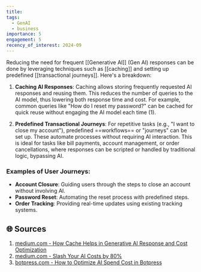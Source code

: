 ```yaml
---
title: 
tags:
  - GenAI
  - business
importance: 5
engagement: 5
recency_of_interest: 2024-09
---
```


Reducing the need for frequent [[Generative AI]] (Gen AI) responses can be done by leveraging techniques such as [[caching]] and setting up predefined [[transactional journeys]]. Here's a breakdown:

1. **Caching AI Responses**: Caching allows storing frequently requested AI responses and reusing them. This reduces the number of queries to the AI model, thus lowering both response time and cost. For example, common queries like "How do I reset my password?" can be cached for quick reuse without engaging the AI model each time (1).

2. **Predefined Transactional Journeys**: For repetitive tasks (e.g., "I want to close my account"), predefined ==workflows== or "journeys" can be set up. These automate processes without requiring AI interaction. This is ideal for tasks like bill payments, account management, or order cancellations, where responses can be scripted or handled by traditional logic, bypassing AI.

### Examples of User Journeys:
- **Account Closure**: Guiding users through the steps to close an account without involving AI.
- **Password Reset**: Automating the reset process with predefined steps.
- **Order Tracking**: Providing real-time updates using existing tracking systems.
## 🌐 Sources
1. [medium.com - How Cache Helps in Generative AI Response and Cost Optimization](https://medium.com/@punya8147_26846/how-cache-helps-in-generative-ai-response-and-cost-optimization-9a6c9be058bb)
2. [medium.com - Slash Your AI Costs by 80%](https://medium.com/gptalk/slash-ai-costs-by-80-the-game-changing-power-of-prompt-caching-d44bcaa2e772)
3. [botpress.com - How to Optimize AI Spend Cost in Botpress](https://botpress.com/blog/how-to-optimize-ai-spend-cost-in-botpress)